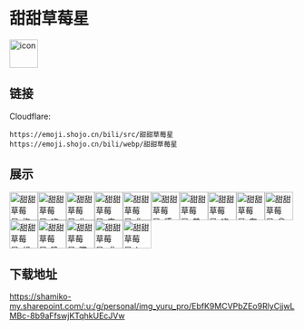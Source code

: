 # 甜甜草莓星
<img src="https://emoji.shojo.cn/bili/src/甜甜草莓星/icon.png" width="50" height="50" alt="icon">

## 链接
Cloudflare:
```
https://emoji.shojo.cn/bili/src/甜甜草莓星
https://emoji.shojo.cn/bili/webp/甜甜草莓星
```
## 展示
<img src="https://emoji.shojo.cn/bili/src/甜甜草莓星/甜甜草莓星-抱抱.png" width="50" height="50" alt="甜甜草莓星-抱抱"><img src="https://emoji.shojo.cn/bili/src/甜甜草莓星/甜甜草莓星-吃瓜.png" width="50" height="50" alt="甜甜草莓星-吃瓜"><img src="https://emoji.shojo.cn/bili/src/甜甜草莓星/甜甜草莓星-生气气.png" width="50" height="50" alt="甜甜草莓星-生气气"><img src="https://emoji.shojo.cn/bili/src/甜甜草莓星/甜甜草莓星-来啦.png" width="50" height="50" alt="甜甜草莓星-来啦"><img src="https://emoji.shojo.cn/bili/src/甜甜草莓星/甜甜草莓星-你好.png" width="50" height="50" alt="甜甜草莓星-你好"><img src="https://emoji.shojo.cn/bili/src/甜甜草莓星/甜甜草莓星-感动.png" width="50" height="50" alt="甜甜草莓星-感动"><img src="https://emoji.shojo.cn/bili/src/甜甜草莓星/甜甜草莓星-美滋滋.png" width="50" height="50" alt="甜甜草莓星-美滋滋"><img src="https://emoji.shojo.cn/bili/src/甜甜草莓星/甜甜草莓星-吃啥？.png" width="50" height="50" alt="甜甜草莓星-吃啥？"><img src="https://emoji.shojo.cn/bili/src/甜甜草莓星/甜甜草莓星-在吃.png" width="50" height="50" alt="甜甜草莓星-在吃"><img src="https://emoji.shojo.cn/bili/src/甜甜草莓星/甜甜草莓星-拿着.png" width="50" height="50" alt="甜甜草莓星-拿着"><img src="https://emoji.shojo.cn/bili/src/甜甜草莓星/甜甜草莓星-想吃.png" width="50" height="50" alt="甜甜草莓星-想吃"><img src="https://emoji.shojo.cn/bili/src/甜甜草莓星/甜甜草莓星-晚安.png" width="50" height="50" alt="甜甜草莓星-晚安"><img src="https://emoji.shojo.cn/bili/src/甜甜草莓星/甜甜草莓星-嗒咩.png" width="50" height="50" alt="甜甜草莓星-嗒咩"><img src="https://emoji.shojo.cn/bili/src/甜甜草莓星/甜甜草莓星-求你了.png" width="50" height="50" alt="甜甜草莓星-求你了"><img src="https://emoji.shojo.cn/bili/src/甜甜草莓星/甜甜草莓星-bye.png" width="50" height="50" alt="甜甜草莓星-bye">

## 下载地址

https://shamiko-my.sharepoint.com/:u:/g/personal/img_yuru_pro/EbfK9MCVPbZEo9RlyCjjwLMBc-8b9aFfswjKTqhkUEcJVw